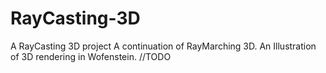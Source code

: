 # RayCasting-3D

A RayCasting 3D project
A continuation of RayMarching 3D. An Illustration of 3D rendering in Wofenstein. 
 //TODO
 
